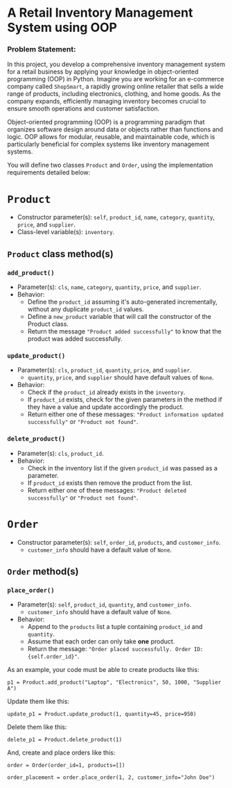 # A Retail Inventory Management System using OOP
### Problem Statement:
In this project, you develop a comprehensive inventory management system for a retail business by applying your knowledge in object-oriented programming (OOP) in Python. Imagine you are working for an e-commerce company called `ShopSmart`, a rapidly growing online retailer that sells a wide range of products, including electronics, clothing, and home goods. As the company expands, efficiently managing inventory becomes crucial to ensure smooth operations and customer satisfaction.

Object-oriented programming (OOP) is a programming paradigm that organizes software design around data or objects rather than functions and logic. OOP allows for modular, reusable, and maintainable code, which is particularly beneficial for complex systems like inventory management systems.

You will define two classes `Product` and `Order`, using the implementation requirements detailed below:

# `Product`

- Constructor parameter(s): `self`, `product_id`, `name`, `category`, `quantity`, `price`, and `supplier`.
- Class-level variable(s): `inventory`.

## `Product` class method(s)

### `add_product()`
- Parameter(s): `cls`, `name`, `category`, `quantity`, `price`, and `supplier`.
- Behavior: 
    - Define the `product_id` assuming it's auto-generated incrementally, without any duplicate `product_id` values.
    - Define a `new_product` variable that will call the constructor of the Product class.
    - Return the message `"Product added successfully"` to know that the product was added successfully.

### `update_product()`
- Parameter(s): `cls`, `product_id`, `quantity`, `price`, and `supplier`.
    - `quantity`, `price`, and `supplier` should have default values of `None`. 
- Behavior: 
    - Check if the `product_id` already exists in the `inventory`.
    - If `product_id` exists, check for the given parameters in the method if they have a value and update accordingly the product.
    - Return either one of these messages: `"Product information updated successfully"` or `"Product not found"`.

### `delete_product()`
- Parameter(s): `cls`, `product_id`.
- Behavior: 
    - Check in the inventory list if the given `product_id` was passed as a parameter.
    - If `product_id` exists then remove the product from the list.
    - Return either one of these messages: `"Product deleted successfully"` or `"Product not found"`.


# `Order`

- Constructor parameter(s): `self`, `order_id`, `products`, and `customer_info`.
    - `customer_info` should have a default value of `None`. 

## `Order` method(s)

### `place_order()`
- Parameter(s): `self`, `product_id`, `quantity`, and `customer_info`.
    - `customer_info` should have a default value of `None`.
- Behavior: 
    - Append to the `products` list a tuple containing `product_id` and `quantity`.
    - Assume that each order can only take **one** product. 
    - Return the message: `"Order placed successfully. Order ID: {self.order_id}"`.

 As an example, your code must be able to create products like this:

`p1 = Product.add_product("Laptop", "Electronics", 50, 1000, "Supplier A")`

Update them like this:

`update_p1 = Product.update_product(1, quantity=45, price=950)`

Delete them like this:

`delete_p1 = Product.delete_product(1)`

And, create and place orders like this:

`order = Order(order_id=1, products=[])`

`order_placement = order.place_order(1, 2, customer_info="John Doe")`
